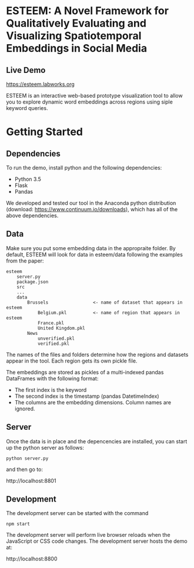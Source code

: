 # ESTEEM: A Novel Framework for Qualitatively Evaluating and Visualizing Spatiotemporal Embeddings in Social Media
## Live Demo
https://esteem.labworks.org

ESTEEM is an interactive web-based prototype visualization tool to allow you to explore dynamic word embeddings across regions using siple keyword queries.

# Getting Started
## Dependencies
To run the demo, install python and the following dependencies:
* Python 3.5
* Flask
* Pandas

We developed and tested our tool in the Anaconda python distribution (download: https://www.continuum.io/downloads), which has all of the above dependencies.

## Data
Make sure you put some embedding data in the appropraite folder. By default, ESTEEM will look for data in esteem/data following the examples from the paper:

```
esteem
    server.py
    package.json
    src
    ...
    data
        Brussels                 <- name of dataset that appears in esteem
            Belgium.pkl          <- name of region that appears in esteem
            France.pkl
            United Kingdom.pkl
        News
            unverified.pkl
            verified.pkl
```

The names of the files and folders determine how the regions and datasets appear in the tool. Each region gets its own pickle file.

The embeddings are stored as pickles of a multi-indexed pandas DataFrames with the following format:
* The first index is the keyword
* The second index is the timestamp (pandas DatetimeIndex)
* The columns are the embedding dimensions. Column names are ignored.


## Server
Once the data is in place and the depencencies are installed, you can start up the python server as follows:

```
python server.py
```

and then go to:

http://localhost:8801

## Development
The development server can be started with the command

```
npm start
```

The development server will perform live browser reloads when the JavaScript or CSS code changes. The development server hosts the demo at:

http://localhost:8800